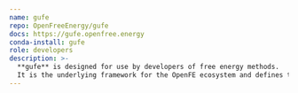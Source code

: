 ```yaml
---
name: gufe
repo: OpenFreeEnergy/gufe
docs: https://gufe.openfree.energy
conda-install: gufe
role: developers
description: >-
  **gufe** is designed for use by developers of free energy methods.
  It is the underlying framework for the OpenFE ecosystem and defines the data models used in alchemical free energy calculations.
---
```

